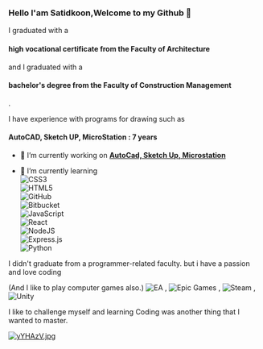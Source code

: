 ### Hello I'am Satidkoon,Welcome to my Github 👋

I graduated with a <h4>high vocational certificate from the Faculty of Architecture</h4> and I graduated with a <h4>bachelor's degree from the Faculty of Construction Management</h4>.

I have experience with programs for drawing such as<h4> AutoCAD, Sketch UP, MicroStation : 7 years</h4>


- 🔭 I’m currently working on <b><u>AutoCad, Sketch Up, Microstation</b></u>

- 🌱 I’m currently learning <br> 
![CSS3](https://img.shields.io/badge/css3-%231572B6.svg?style=for-the-badge&logo=css3&logoColor=white) <br>
![HTML5](https://img.shields.io/badge/html5-%23E34F26.svg?style=for-the-badge&logo=html5&logoColor=white) <br>
![GitHub](https://img.shields.io/badge/github-%23121011.svg?style=for-the-badge&logo=github&logoColor=white) <br>
![Bitbucket](https://img.shields.io/badge/bitbucket-%230047B3.svg?style=for-the-badge&logo=bitbucket&logoColor=white) <br>
![JavaScript](https://img.shields.io/badge/javascript-%23323330.svg?style=for-the-badge&logo=javascript&logoColor=%23F7DF1E) <br>
![React](https://img.shields.io/badge/react-%2320232a.svg?style=for-the-badge&logo=react&logoColor=%2361DAFB) <br>
![NodeJS](https://img.shields.io/badge/node.js-6DA55F?style=for-the-badge&logo=node.js&logoColor=white) <br>
![Express.js](https://img.shields.io/badge/express.js-%23404d59.svg?style=for-the-badge&logo=express&logoColor=%2361DAFB) <br>
![Python](https://img.shields.io/badge/python-3670A0?style=for-the-badge&logo=python&logoColor=ffdd54) <br>


I didn't graduate from a programmer-related faculty. but i have a passion and love coding

(And I like to play computer games also.)
![EA](https://img.shields.io/badge/ea-%23000000.svg?style=for-the-badge&logo=ea&logoColor=white) , ![Epic Games](https://img.shields.io/badge/epicgames-%23313131.svg?style=for-the-badge&logo=epicgames&logoColor=white) , ![Steam](https://img.shields.io/badge/steam-%23000000.svg?style=for-the-badge&logo=steam&logoColor=white) , ![Unity](https://img.shields.io/badge/unity-%23000000.svg?style=for-the-badge&logo=unity&logoColor=white)


I like to challenge myself and learning Coding was another thing that I wanted to master.


<a href="https://www.picz.in.th/image/yYHAzV"><img src="https://sv1.picz.in.th/images/2023/04/22/yYHAzV.md.jpg" alt="yYHAzV.jpg" border="0" /></a>


